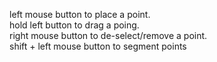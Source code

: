 left mouse button to place a point.<br>
hold left button to drag a poing.<br>
right mouse button to de-select/remove a point.<br>
shift + left mouse button to segment points<br>